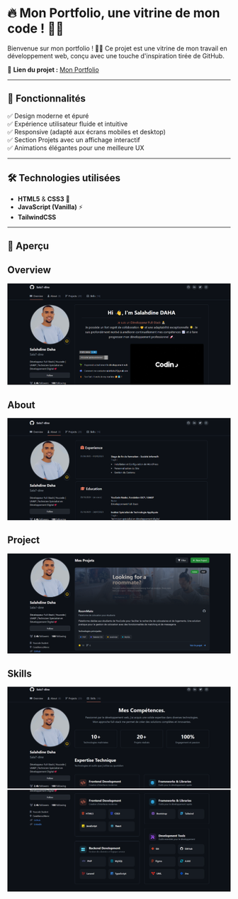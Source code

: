 # 🔥 Mon Portfolio, une vitrine de mon code ! 🚀🎨

Bienvenue sur mon portfolio ! 🎨✨ Ce projet est une vitrine de mon travail en développement web, conçu avec une touche d'inspiration tirée de GitHub.  

🔗 **Lien du projet :** [Mon Portfolio](https://sala7-dine.github.io/Portfolio-/app/)  

---

## 🌟 Fonctionnalités  

✅ Design moderne et épuré  
✅ Expérience utilisateur fluide et intuitive  
✅ Responsive (adapté aux écrans mobiles et desktop)  
✅ Section Projets avec un affichage interactif  
✅ Animations élégantes pour une meilleure UX  

---

## 🛠️ Technologies utilisées  

- **HTML5** & **CSS3** 🎨  
- **JavaScript (Vanilla)** ⚡  
- **TailwindCSS**   

---

## 📸 Aperçu  

## Overview  
![Aperçu du Portfolio](/assets/1.png)
## About
![Aperçu du Portfolio](/assets/2.png)
## Project
![Aperçu du Portfolio](/assets/3.png)
## Skills
![Aperçu du Portfolio](/assets/4.png)
![Aperçu du Portfolio](/assets/5.png)


